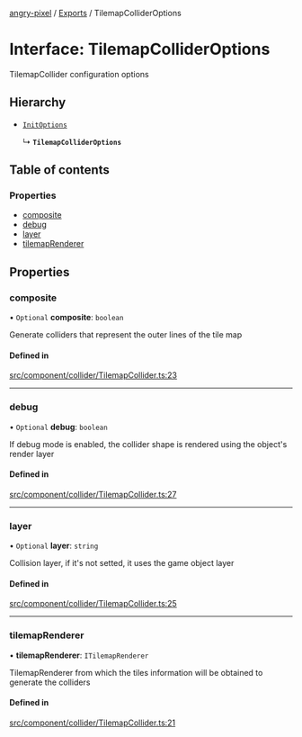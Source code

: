 [angry-pixel](../README.md) / [Exports](../modules.md) / TilemapColliderOptions

# Interface: TilemapColliderOptions

TilemapCollider configuration options

## Hierarchy

- [`InitOptions`](InitOptions.md)

  ↳ **`TilemapColliderOptions`**

## Table of contents

### Properties

- [composite](TilemapColliderOptions.md#composite)
- [debug](TilemapColliderOptions.md#debug)
- [layer](TilemapColliderOptions.md#layer)
- [tilemapRenderer](TilemapColliderOptions.md#tilemaprenderer)

## Properties

### composite

• `Optional` **composite**: `boolean`

Generate colliders that represent the outer lines of the tile map

#### Defined in

[src/component/collider/TilemapCollider.ts:23](https://github.com/angry-pixel-studio/angry-pixel-engine/blob/93d7d6a/src/component/collider/TilemapCollider.ts#L23)

___

### debug

• `Optional` **debug**: `boolean`

If debug mode is enabled, the collider shape is rendered using the object's render layer

#### Defined in

[src/component/collider/TilemapCollider.ts:27](https://github.com/angry-pixel-studio/angry-pixel-engine/blob/93d7d6a/src/component/collider/TilemapCollider.ts#L27)

___

### layer

• `Optional` **layer**: `string`

Collision layer, if it's not setted, it uses the game object layer

#### Defined in

[src/component/collider/TilemapCollider.ts:25](https://github.com/angry-pixel-studio/angry-pixel-engine/blob/93d7d6a/src/component/collider/TilemapCollider.ts#L25)

___

### tilemapRenderer

• **tilemapRenderer**: `ITilemapRenderer`

TilemapRenderer from which the tiles information will be obtained to generate the colliders

#### Defined in

[src/component/collider/TilemapCollider.ts:21](https://github.com/angry-pixel-studio/angry-pixel-engine/blob/93d7d6a/src/component/collider/TilemapCollider.ts#L21)
